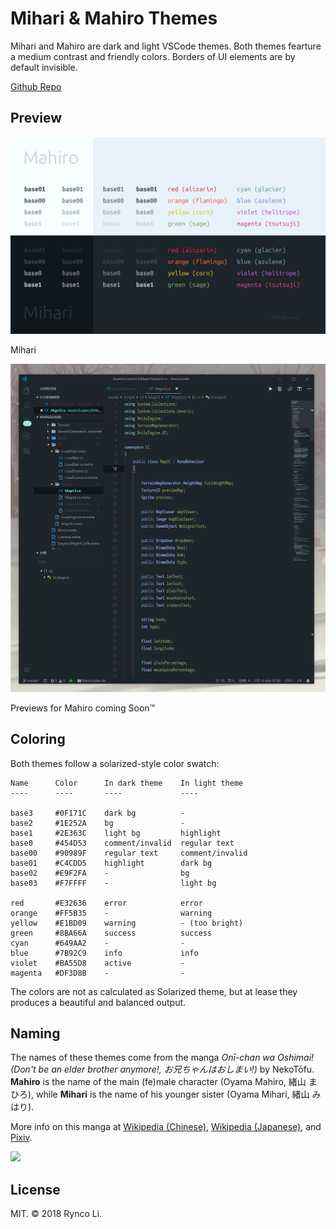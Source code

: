 # Mihari & Mahiro Themes

Mihari and Mahiro are dark and light VSCode themes. Both themes fearture a
medium contrast and friendly colors. Borders of UI elements are by default
invisible.

[Github Repo](https://github.com/01010101lzy/mihari)

## Preview

![Showcase](preview/showcase.png)

Mihari

![Mihari](preview/mihari_bg.png)

Previews for Mahiro coming Soon™

## Coloring

Both themes follow a solarized-style color swatch:

```
Name      Color      In dark theme    In light theme
----      ----       ----             ----

base3     #0F171C    dark bg          -
base2     #1E252A    bg               -
base1     #2E363C    light bg         highlight
base0     #454D53    comment/invalid  regular text
base00    #90989F    regular text     comment/invalid
base01    #C4CDD5    highlight        dark bg
base02    #E9F2FA    -                bg
base03    #F7FFFF    -                light bg

red       #E32636    error            error
orange    #FF5B35    -                warning
yellow    #E1BD09    warning          - (too bright)
green     #8BA66A    success          success
cyan      #649AA2    -                -
blue      #7B92C9    info             info
violet    #BA55D8    active           -
magenta   #DF3D8B    -                -
```

The colors are not as calculated as Solarized theme, but at lease they produces
a beautiful and balanced output.

## Naming

The names of these themes come from the manga _Onī-chan wa Oshimai! (Don't be an elder brother anymore!, お兄ちゃんはおしまい!)_ by NekoTōfu. **Mahiro** is the name of the main (fe)male character (Oyama Mahiro, 緒山 まひろ), while **Mihari** is the name of his younger sister (Oyama Mihari, 緒山 みはり).

More info on this manga at [Wikipedia (Chinese)](https://zh.wikipedia.org/wiki/%E5%88%AB%E5%BD%93%E6%AC%A7%E5%B0%BC%E9%85%B1%E4%BA%86%EF%BC%81), [Wikipedia (Japanese)](https://ja.wikipedia.org/wiki/%E3%81%8A%E5%85%84%E3%81%A1%E3%82%83%E3%82%93%E3%81%AF%E3%81%8A%E3%81%97%E3%81%BE%E3%81%84!), and [Pixiv](https://www.pixiv.net/user/159912/series/12).

![](https://i.loli.net/2018/09/21/5ba4e777931f6.png)

## License

MIT. &copy; 2018 Rynco Li.
